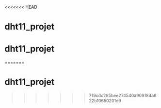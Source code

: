 <<<<<<< HEAD
# dht11_projet
# dht11_projet
=======
# dht11_projet
>>>>>>> 719cdc295bee274540a909184a822b10650201d9
